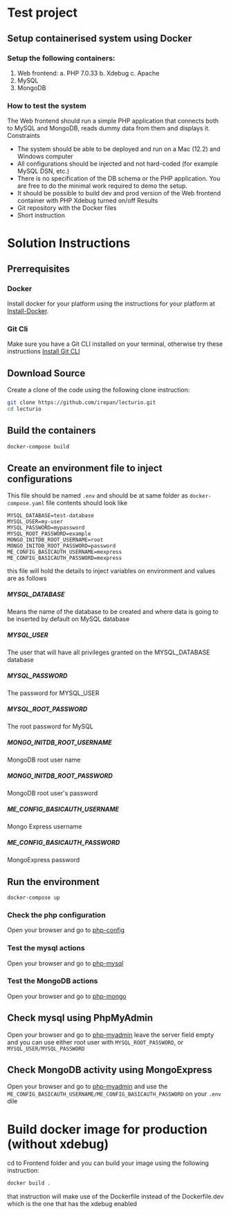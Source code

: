 # Test project
## Setup containerised system using Docker 
### Setup the following containers: 
1. Web frontend: 
  a. PHP 7.0.33 
  b. Xdebug 
  c. Apache 
2. MySQL 
3. MongoDB 
### How to test the system 
The Web frontend should run a simple PHP application that connects both to MySQL and MongoDB, reads dummy data from them and displays it. 
Constraints 
* The system should be able to be deployed and run on a Mac (12.2) and Windows computer 
* All configurations should be injected and not hard-coded (for example MySQL DSN, etc.) 
* There is no specification of the DB schema or the PHP application. You are free to do the minimal work required to demo the setup. 
* It should be possible to build dev and prod version of the Web frontend container with PHP Xdebug turned on/off 
Results 
* Git repository with the Docker files 
* Short instruction 

# Solution Instructions
## Prerrequisites
### Docker
Install docker for your platform using the instructions for your platform at [Install-Docker](https://docs.docker.com/compose/install/compose-desktop/).
### Git Cli
Make sure you have a Git CLI installed on your terminal, otherwise try these instructions [Install Git CLI](https://git-scm.com/book/en/v2/Getting-Started-Installing-Git)

## Download Source
Create a clone of the code using the following clone instruction:
``` bash
git clone https://github.com/irepan/lecturio.git
cd lecturio
```

## Build the containers
``` bash
docker-compose build
```
## Create an environment file to inject configurations
This file should be named `.env` and should be at same folder as `docker-compose.yaml` file
contents should look like
```properties
MYSQL_DATABASE=test-database
MYSQL_USER=my-user
MYSQL_PASSWORD=mypassword
MYSQL_ROOT_PASSWORD=example
MONGO_INITDB_ROOT_USERNAME=root
MONGO_INITDB_ROOT_PASSWORD=password
ME_CONFIG_BASICAUTH_USERNAME=mexpress
ME_CONFIG_BASICAUTH_PASSWORD=mexpress
```
this file will hold the details to inject variables on environment and values are as follows
##### MYSQL_DATABASE
Means the name of the database to be created and where data is going to be inserted by default on MySQL database
##### MYSQL_USER
The user that will have all privileges granted on the MYSQL_DATABASE database
##### MYSQL_PASSWORD
The password for MYSQL_USER
##### MYSQL_ROOT_PASSWORD
The root password for MySQL
##### MONGO_INITDB_ROOT_USERNAME
MongoDB root user name
##### MONGO_INITDB_ROOT_PASSWORD
MongoDB root user's password
##### ME_CONFIG_BASICAUTH_USERNAME
Mongo Express username
##### ME_CONFIG_BASICAUTH_PASSWORD
MongoExpress password

## Run the environment
```
docker-compose up
```
### Check the php configuration
Open your browser and go to [php-config](httpo://localhost/phpinfo.php)
### Test the mysql actions
Open your browser and go to [php-mysql](httpo://localhost/mysql.php)
### Test the MongoDB actions
Open your browser and go to [php-mongo](httpo://localhost/mongotest.php)

## Check mysql using PhpMyAdmin
Open your browser and go to [php-myadmin](httpo://localhost:8085) leave the server field empty and you can use either root user with `MYSQL_ROOT_PASSWORD`, or `MYSQL_USER/MYSQL_PASSWORD`
## Check MongoDB activity using MongoExpress
Open your browser and go to [php-myadmin](httpo://localhost:8081) and use the `ME_CONFIG_BASICAUTH_USERNAME/ME_CONFIG_BASICAUTH_PASSWORD` on your `.env` dile

# Build docker image for production (without xdebug)
cd to Frontend folder and you can build your image using the following instruction:
```bash
docker build .
```
that instruction will make use of the Dockerfile instead of the Dockerfile.dev which is the one that has the xdebug enabled
